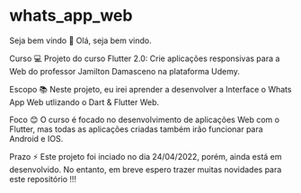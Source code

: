 # whats_app_web

Seja bem vindo
👋 Olá, seja bem vindo.

Curso
💻 Projeto do curso Flutter 2.0: Crie aplicações responsivas para a Web do professor Jamilton Damasceno na plataforma Udemy.

Escopo
📚 Neste projeto, eu irei aprender a desenvolver a Interface o Whats App Web utlizando o Dart & Flutter Web.

Foco
😊 O curso é focado no desenvolvimento de aplicações Web com o Flutter, mas todas as aplicações criadas também irão funcionar para Android e IOS.

Prazo
⚡ Este projeto foi inciado no dia 24/04/2022, porém, ainda está em desenvolvido. No entanto, em breve espero trazer muitas novidades para este repositório !!!
